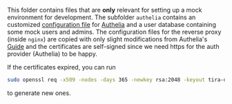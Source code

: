 This folder contains files that are **only** relevant for setting up a mock environment for development. The subfolder
`authelia` contains an customized
[configuration file](https://github.com/authelia/authelia/blob/v4.38.8/config.template.yml) for
[Authelia](https://www.authelia.com/) and a user database containing some mock users and admins. The configuration files
for the reverse proxy (inside `nginx`) are copied with only slight modifications from Authelia's
[Guide](https://www.authelia.com/integration/proxies/nginx/) and the certificates are self-signed since we need https
for the auth provider (Authelia) to be happy.

If the certificates expired, you can run
```sh
sudo openssl req -x509 -nodes -days 365 -newkey rsa:2048 -keyout tira-dev-selfsigned.key -out tira-dev-selfsigned.crt
```
to generate new ones.